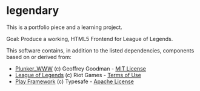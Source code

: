 legendary
=============

This is a portfolio piece and a learning project.

Goal: Produce a working, HTML5 Frontend for League of Legends.

This software contains, in addition to the listed dependencies, components based on or derived from:

* [Plunker_WWW](https://github.com/filearts/plunker_www) (c) Geoffrey Goodman - [MIT License](https://github.com/filearts/plunker_www/blob/master/LICENSE)
* [League of Legends](http://www.leagueoflegends.com) (c) Riot Games - [Terms of Use](http://na.leagueoflegends.com/en/legal/termsofuse)
* [Play Framework](http://www.playframework.com) (c) Typesafe - [Apache License](http://www.apache.org/licenses/LICENSE-2.0)